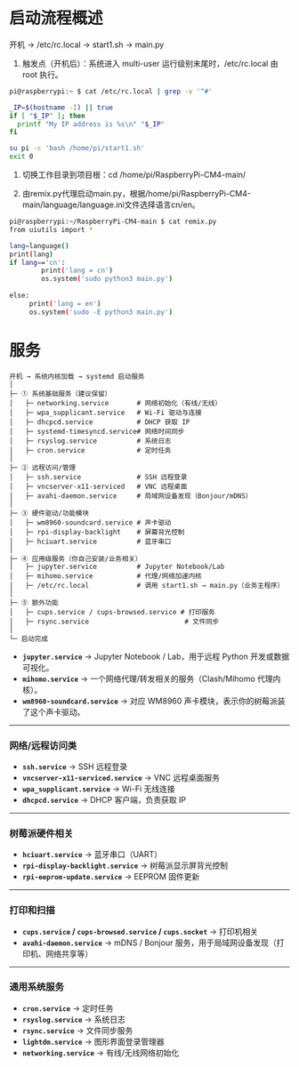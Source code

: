 # 启动流程概述
开机 → /etc/rc.local → start1.sh → main.py
1. 触发点（开机后）：系统进入 multi-user 运行级别末尾时，/etc/rc.local 由 root 执行。

  ```bash
  pi@raspberrypi:~ $ cat /etc/rc.local | grep -v '^#'
  
  _IP=$(hostname -I) || true
  if [ "$_IP" ]; then
    printf "My IP address is %s\n" "$_IP"
  fi
  
  su pi -c 'bash /home/pi/start1.sh'
  exit 0
  ```

1. 切换工作目录到项目根：cd /home/pi/RaspberryPi-CM4-main/

2. 由remix.py代理启动main.py，根据/home/pi/RaspberryPi-CM4-main/language/language.ini文件选择语言cn/en。

  ```bash
  pi@raspberrypi:~/RaspberryPi-CM4-main $ cat remix.py
  from uiutils import *
  
  lang=language()
  print(lang)
  if lang=='cn':
          print('lang = cn')
          os.system('sudo python3 main.py')
           
  else:
       print('lang = en')
       os.system('sudo -E python3 main.py')
  
  ```

# 服务

```
开机 → 系统内核加载 → systemd 启动服务
│
├─ ① 系统基础服务（建议保留）
│   ├─ networking.service       # 网络初始化（有线/无线）
│   ├─ wpa_supplicant.service   # Wi-Fi 驱动与连接
│   ├─ dhcpcd.service           # DHCP 获取 IP
│   ├─ systemd-timesyncd.service# 网络时间同步
│   ├─ rsyslog.service          # 系统日志
│   ├─ cron.service             # 定时任务
│
├─ ② 远程访问/管理
│   ├─ ssh.service              # SSH 远程登录
│   ├─ vncserver-x11-serviced   # VNC 远程桌面
│   ├─ avahi-daemon.service     # 局域网设备发现（Bonjour/mDNS）
│
├─ ③ 硬件驱动/功能模块
│   ├─ wm8960-soundcard.service # 声卡驱动
│   ├─ rpi-display-backlight    # 屏幕背光控制
│   ├─ hciuart.service          # 蓝牙串口
│
├─ ④ 应用级服务（你自己安装/业务相关）
│   ├─ jupyter.service          # Jupyter Notebook/Lab
│   ├─ mihomo.service           # 代理/网络加速内核
│   ├─ /etc/rc.local            # 调用 start1.sh → main.py（业务主程序）
│
├─ ⑤ 额外功能
│   ├─ cups.service / cups-browsed.service # 打印服务
│   ├─ rsync.service                        # 文件同步
│
└─ 启动完成

```

- **`jupyter.service`** →  Jupyter Notebook / Lab，用于远程 Python 开发或数据可视化。
- **`mihomo.service`** → 一个网络代理/转发相关的服务（Clash/Mihomo 代理内核）。
- **`wm8960-soundcard.service`** → 对应 WM8960 声卡模块，表示你的树莓派装了这个声卡驱动。

------

### **网络/远程访问类**

- **`ssh.service`** → SSH 远程登录
- **`vncserver-x11-serviced.service`** → VNC 远程桌面服务
- **`wpa_supplicant.service`** → Wi-Fi 无线连接
- **`dhcpcd.service`** → DHCP 客户端，负责获取 IP

------

### **树莓派硬件相关**

- **`hciuart.service`** → 蓝牙串口（UART）
- **`rpi-display-backlight.service`** → 树莓派显示屏背光控制
- **`rpi-eeprom-update.service`** → EEPROM 固件更新

------

### **打印和扫描**

- **`cups.service` / `cups-browsed.service` / `cups.socket`** → 打印机相关
- **`avahi-daemon.service`** → mDNS / Bonjour 服务，用于局域网设备发现（打印机、网络共享等）

------

### **通用系统服务**

- **`cron.service`** → 定时任务
- **`rsyslog.service`** → 系统日志
- **`rsync.service`** → 文件同步服务
- **`lightdm.service`** → 图形界面登录管理器
- **`networking.service`** → 有线/无线网络初始化
